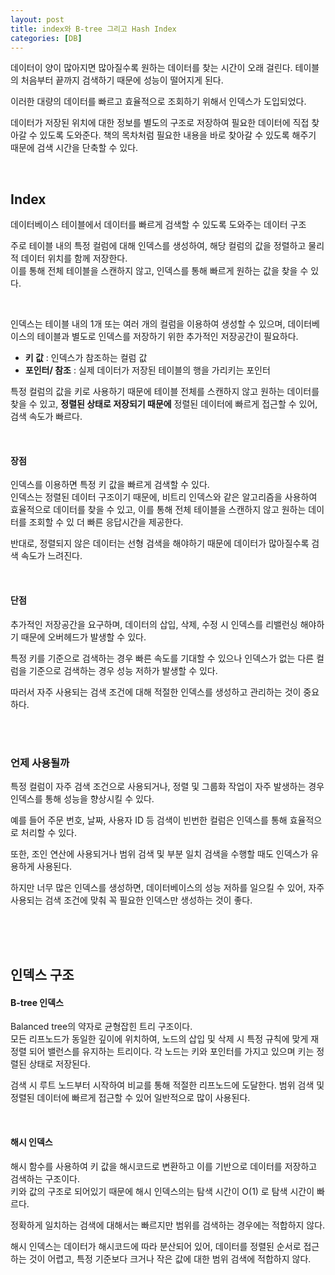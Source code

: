 ```yaml
---
layout: post
title: index와 B-tree 그리고 Hash Index
categories: [DB]
---
```

데이터이 양이 많아지면 많아질수록 원하는 데이터를 찾는 시간이 오래 걸린다. 테이블의 처음부터 끝까지 검색하기 때문에 
성능이 떨어지게 된다. 

이러한 대량의 데이터를 빠르고 효율적으로 조회하기 위해서 인덱스가 도입되었다.  

데이터가 저장된 위치에 대한 정보를 별도의 구조로 저장하여 필요한 데이터에 직접 찾아갈 수 있도록 도와준다.
책의 목차처럼 필요한 내용을 바로 찾아갈 수 있도록 해주기 때문에 검색 시간을 단축할 수 있다.  
 

<br>

## Index
데이터베이스 테이블에서 데이터를 빠르게 검색할 수 있도록 도와주는 데이터 구조  
  

주로 테이블 내의 특정 컬럼에 대해 인덱스를 생성하여, 해당 컬럼의 값을 정렬하고 물리적 데이터 위치를 함께 저장한다.  
이를 통해 전체 테이블을 스캔하지 않고, 인덱스를 통해 빠르게 원하는 값을 찾을 수 있다.  

<br>  

인덱스는 테이블 내의 1개 또는 여러 개의 컬럼을 이용하여 생성할 수 있으며, 데이터베이스의 테이블과 별도로 인덱스를 저장하기 위한 추가적인 저장공간이 필요하다.
  
- **키 값** : 인덱스가 참조하는 컬럼 값
- **포인터/ 참조** : 실제 데이터가 저장된 테이블의 행을 가리키는 포인터

특정 컬럼의 값을 키로 사용하기 때문에 테이블 전체를 스캔하지 않고 원하는 데이터를 찾을 수 있고, 
**정렬된 상태로 저장되기 때문에** 정렬된 데이터에 빠르게 접근할 수 있어, 검색 속도가 빠르다.  



<br>


#### 장점
인덱스를 이용하면 특정 키 값을 빠르게 검색할 수 있다.   
인덱스는 정렬된 데이터 구조이기 때문에, 비트리 인덱스와 같은 알고리즘을 사용하여 효율적으로 데이터를 찾을 수 있고, 이를 통해
 전체 테이블을 스캔하지 않고 원하는 데이터를 조회할 수 있 더 빠른 응답시간을 제공한다. 
    
반대로, 정렬되지 않은 데이터는 선형 검색을 해야하기 때문에 데이터가 많아질수록 검색 속도가 느려진다.  



<br>


#### 단점
추가적인 저장공간을 요구하며, 데이터의 삽입, 삭제, 수정 시 인덱스를 리밸런싱 해야하기 때문에 오버헤드가 발생할 수 있다.  

특정 키를 기준으로 검색하는 경우 빠른 속도를 기대할 수 있으나 인덱스가 없는 다른 컬럼을 기준으로 검색하는 경우 성능 저하가 발생할 수 있다.  

따러서 자주 사용되는 검색 조건에 대해 적절한 인덱스를 생성하고 관리하는 것이 중요하다.  



<br><br>



### 언제 사용될까
특정 컬럼이 자주 검색 조건으로 사용되거나, 정렬 및 그룹화 작업이 자주 발생하는 경우 인덱스를 통해 성능을 향상시킬 수 있다.  

예를 들어 주문 번호, 날짜, 사용자 ID 등 검색이 빈번한 컬럼은 인덱스를 통해 효율적으로 처리할 수 있다.  
  
또한, 조인 연산에 사용되거나 범위 검색 및 부분 일치 검색을 수행할 때도 인덱스가 유용하게 사용된다.
  
하지만 너무 많은 인덱스를 생성하면, 데이터베이스의 성능 저하를 일으킬 수 있어, 자주 사용되는 검색 조건에 맞춰 꼭 필요한 인덱스만 생성하는 것이 좋다.



<br><br><br>
 


## 인덱스 구조

#### B-tree 인덱스
Balanced tree의 약자로 균형잡힌 트리 구조이다.   
모든 리프노드가 동일한 깊이에 위치하여, 노드의 삽입 및 삭제 시 특정 규칙에 맞게 재정렬 되어 밸런스를 유지하는 트리이다.
각 노드는 키와 포인터를 가지고 있으며 키는 정렬된 상태로 저장된다.

검색 시 루트 노드부터 시작하여 비교를 통해 적절한 리프노드에 도달한다. 
범위 검색 및 정렬된 데이터에 빠르게 접근할 수 있어 일반적으로 많이 사용된다.  
  

<br>

#### 해시 인덱스
해시 함수를 사용하여 키 값을 해시코드로 변환하고 이를 기반으로 데이터를 저장하고 검색하는 구조이다.  
키와 값의 구조로 되어있기 때문에 해시 인덱스의는 탐색 시간이 O(1) 로 탐색 시간이 빠르다.  
  
정확하게 일치하는 검색에 대해서는 빠르지만 범위를 검색하는 경우에는 적합하지 않다.  

해시 인덱스는 데이터가 해시코드에 따라 분산되어 있어, 데이터를 정렬된 순서로 접근하는 것이 어렵고, 
특정 기준보다 크거나 작은 값에 대한 범위 검색에 적합하지 않다.




